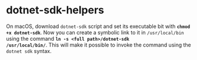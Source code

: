 # dotnet-sdk-helpers

On macOS, download <code>dotnet-sdk</code> script and set its executable bit with **<code>chmod +x dotnet-sdk</code>**. Now you can create a symbolic link to it in <code>/usr/local/bin</code> using the command **<code>ln -s \<full path\>/dotnet-sdk /usr/local/bin/</code>**. This will make it possible to invoke the command using the <code>dotnet sdk</code> syntax.
